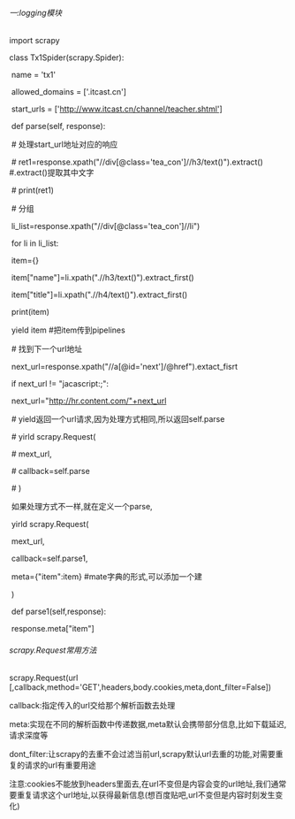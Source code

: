 ###### 一:logging模块

import scrapy

class Tx1Spider(scrapy.Spider):

​    name = 'tx1'

​    allowed_domains = ['.itcast.cn']

​    start_urls = ['http://www.itcast.cn/channel/teacher.shtml']

​    def parse(self, response):

​        \# 处理start_url地址对应的响应

​        \# ret1=response.xpath("//div[@class='tea_con']//h3/text()").extract()   #.extract()提取其中文字

​        \# print(ret1)

​        \# 分组

​        li_list=response.xpath("//div[@class='tea_con']//li")

​        for li in li_list:

​            item={}

​            item["name"]=li.xpath(".//h3/text()").extract_first()

​            item["title"]=li.xpath(".//h4/text()").extract_first()

​            print(item)

​            yield item #把item传到pipelines

​        \# 找到下一个url地址

​        next_url=response.xpath("//a[@id='next']/@href").extact_fisrt

​        if next_url != "jacascript:;":

​            next_url="http://hr.content.com/"+next_url

​            \# yield返回一个url请求,因为处理方式相同,所以返回self.parse

​            \# yirld scrapy.Request(

​            \#     mext_url,

​            \#     callback=self.parse

​            \# )

​            如果处理方式不一样,就在定义一个parse,

​            yirld scrapy.Request(

​                mext_url,

​                callback=self.parse1,

​                meta={"item":item}         #mate字典的形式,可以添加一个建

​            )

​    def parse1(self,response):

​        response.meta["item"]

###### scrapy.Request常用方法

scrapy.Request(url [,callback,method='GET',headers,body.cookies,meta,dont_filter=False])

callback:指定传入的url交给那个解析函数去处理

meta:实现在不同的解析函数中传递数据,meta默认会携带部分信息,比如下载延迟,请求深度等

dont_filter:让scrapy的去重不会过滤当前url,scrapy默认url去重的功能,对需要重复的请求的url有重要用途

注意:cookies不能放到headers里面去,在url不变但是内容会变的url地址,我们通常要重复请求这个url地址,以获得最新信息(想百度贴吧,url不变但是内容时刻发生变化)

